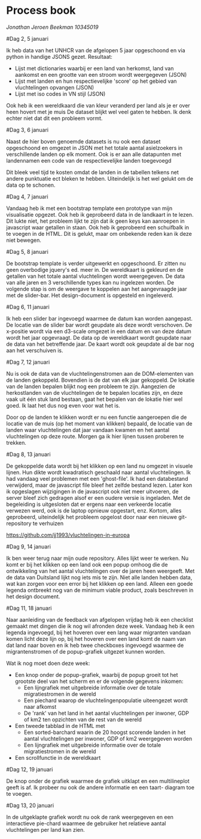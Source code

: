 # Process book
*Jonathan Jeroen Beekman*
*10345019*

#Dag 2, 5 januari

Ik heb data van het UNHCR van de afgelopen 5 jaar opgeschoond en via python in handige JSONS gezet. Resultaat:

* Lijst met dictionaries waarbij er een land van herkomst, land van aankomst en een grootte van een stroom wordt weergegeven (JSON)
* Lijst met landen en hun respectievelijke 'score' op het gebied van vluchtelingen opvangen (JSON)
* Lijst met iso codes in VN stijl (JSON)

Ook heb ik een wereldkaard die van kleur veranderd per land als je er over heen hovert met je muis
De dataset blijkt wel veel gaten te hebben. Ik denk echter niet dat dit een probleem vormt.

#Dag 3, 6 januari

Naast de hier boven genoemde datasets is nu ook een dataset opgeschoond en omgezet in JSON met het totale aantal asielzoekers in 
verschillende landen op elk moment. Ook is er aan alle datapunten met landennamen een code van de respectievelijke landen toegevoegd

Dit bleek veel tijd te kosten omdat de landen in de tabellen telkens net andere punktuatie ect bleken te hebben. Uiteindelijk is het
wel gelukt om de data op te schonen.

#Dag 4, 7 januari

Vandaag heb ik met een bootstrap template een prototype van mijn visualisatie opgezet. Ook heb ik geprobeerd data in de landkaart in
te lezen. Dit lukte niet, het probleem lijkt te zijn dat ik geen keys kan aanroepen in javascript waar getallen in staan. Ook heb ik
geprobeerd een schuifbalk in te voegen in de HTML. Dit is gelukt, maar om onbekende reden kan ik deze niet bewegen.

#Dag 5, 8 januari

De bootstrap template is verder uitgewerkt en opgeschoond. Er zitten nu geen overbodige jquery's ed. meer in. De wereldkaart is gekleurd
en de getallen van het totale aantal vluchtelingen wordt weergegeven. De data van alle jaren en 3 verschillende types kan nu ingelezen
worden. De volgende stap is om de weergave te koppelen aan het aangevraagde jaar met de slider-bar. Het design-document is opgesteld en 
ingeleverd.

#Dag 6, 11 januari

Ik heb een slider bar ingevoegd waarmee de datum kan worden aangepast. De locatie van de slider bar wordt geupdate als deze wordt 
verschoven. De x-positie wordt via een d3-scale omgezet in een datum en van deze datum wordt het jaar opgevraagt. De data op de wereldkaart
wordt geupdate naar de data van het betreffende jaar. De kaart wordt ook geupdate al de bar nog aan het verschuiven is.

#Dag 7, 12 januari

Nu is ook de data van de vluchtelingenstromen aan de DOM-elementen van de landen gekoppeld. Bovendien is de dat van elk jaar gekoppeld.
De lokatie van de landen bepalen blijkt nog een probleem te zijn. Aangezien de herkostlanden van de vluchtelingen de te bepalen locaties
zijn, en deze vaak uit één stuk land bestaan, gaat het bepalen van de lokatie hier wel goed. Ik laat het dus nog even voor wat het is.

Door op de landen te klikken wordt er nu een functie aangeroepen die de locatie van de muis (op het moment van klikken) bepaald, de locatie
van de landen waar vluchtelingen dat jaar vandaan kwamen en het aantal vluchtelingen op deze route. Morgen ga ik hier lijnen tussen proberen
te trekken.

#Dag 8, 13 januari

De gekoppelde data wordt bij het klikken op een land nu omgezet in visuele lijnen. Hun dikte wordt kwadratisch geschaald naar aantal
vluchtelingen. Ik had vandaag veel problemen met een 'ghost-file'. Ik had een databestand verwijderd, maar de javascript file bleef het
zelfde bestand lezen. Later kon ik opgeslagen wijzigingen in de javascript ook niet meer uitvoeren, de server bleef zich gedragen
alsof er een oudere versie is ingeladen. Met de begeleiding is uitgesloten dat er ergens naar een verkeerde locatie verwezen werd, ook
is de laptop opnieuw opgestart, enz. Kortom, alles geprobeerd, uiteindelijk het probleem opgelost door naar een nieuwe git-repository te verhuizen

https://github.com/jj1993/vluchtelingen-in-europa

#Dag 9, 14 januari

Ik ben weer terug naar mijn oude repository. Alles lijkt weer te werken. Nu komt er bij het klikken op een land ook een popup omhoog die 
de ontwikkeling van het aantal vluchtelingen over de jaren heen weergeeft. Met de data van Duitsland lijkt nog iets mis te zijn. 
Niet alle landen hebben data, wat kan zorgen voor een error bij het klikken op een land. Alleen een goede legenda ontbreekt nog van de
minimum viable product, zoals beschreven in het design document.

#Dag 11, 18 januari

Naar aanleiding van de feedback van afgelopen vrijdag heb ik een checklist gemaakt met dingen die ik nog wil afronden deze week.
Vandaag heb ik een legenda ingevoegd, bij het hoveren over een lang waar migranten vandaan komen licht deze lijn op, bij het hoveren over een
land komt de naam van dat land naar boven en ik heb twee checkboxes ingevoegd waarmee de migrantenstromen of de popup-grafiek uitgezet kunnen worden.

Wat ik nog moet doen deze week:
* Een knop onder de popup-grafiek, waarbij de popup groeit tot het grootste deel van het scherm en er de volgende gegevens inkomen:
	* Een lijngrafiek met uitgebreide informatie over de totale migratiestromen in de wereld
	* Een piechard waarop de vluchtelingenpopulatie uiteengezet wordt naar afkomst
	* De 'rank' van het land in het aantal vluchtelingen per inwoner, GDP of km2 ten opzichten van de rest van de wereld
* Een tweede tabblad in de HTML met
	* Een sorted-barchard waarin de 20 hoogst scorende landen in het aantal vluchtelingen per inwoner, GDP of km2 weergegeven worden
	* Een lijngrafiek met uitgebreide informatie over de totale migratiestromen in de wereld
* Een scrollfunctie in de wereldkaart

#Dag 12, 19 januari

De knop onder de grafiek waarmee de grafiek uitklapt en een multilineplot geeft is af. Ik probeer nu ook de andere informatie en een taart-
diagram toe te voegen.

#Dag 13, 20 januari

In de uitgeklapte grafiek wordt nu ook de rank weergegeven en een interactieve pie-chard waarmee de gebruiker het relatieve aantal vluchtelingen per land kan zien.